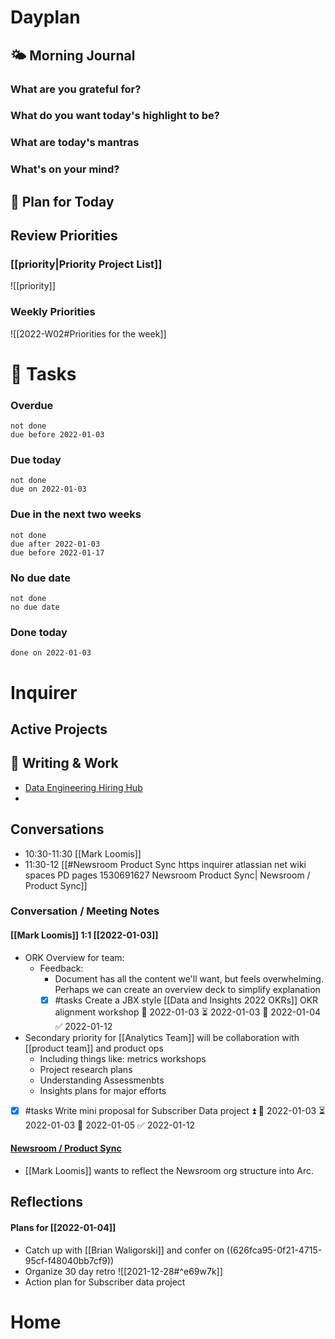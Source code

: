 # Dayplan
## 🌤 Morning Journal
### What are you grateful for?
### What do you want today's highlight to be?
### What are today's mantras
### What's on your mind?
## 📆 Plan for Today
## Review Priorities
### [[priority|Priority Project List]] 
![[priority]]
### Weekly Priorities
![[2022-W02#Priorities for the week]]
# 📝 Tasks
### Overdue
```tasks
not done
due before 2022-01-03
```
### Due today
```tasks
not done
due on 2022-01-03
```
### Due in the next two weeks
```tasks
not done
due after 2022-01-03
due before 2022-01-17
```
### No due date
```tasks
not done
no due date
```
### Done today
```tasks
done on 2022-01-03
```
# Inquirer
## Active Projects
## 📓 Writing & Work
- [Data Engineering Hiring Hub](https://docs.google.com/document/d/1khni3ItgwzlzfhZrZ4ftyBXBFk4fjKM02-NGVBC8aCI/edit#)
-
## Conversations
- 10:30-11:30 [[Mark Loomis]]
- 11:30-12 [[#Newsroom Product Sync https inquirer atlassian net wiki spaces PD pages 1530691627 Newsroom Product Sync| Newsroom / Product Sync]]
### Conversation / Meeting Notes
#### [[Mark Loomis]] 1:1 [[2022-01-03]]
- ORK Overview for team:
	- Feedback:
		- Document has all the content we'll want, but feels overwhelming. Perhaps we can create an overview deck to simplify explanation
		- [x] #tasks Create a JBX style [[Data and Insights 2022 OKRs]] OKR alignment workshop 🛫 2022-01-03 ⏳ 2022-01-03 📅 2022-01-04 ✅ 2022-01-12
- Secondary priority for [[Analytics Team]] will be collaboration with [[product team]] and product ops
	- Including things like: metrics workshops
	- Project research plans
	- Understanding Assessmenbts
	- Insights plans for major efforts
- [x] #tasks Write mini proposal for Subscriber Data project ⏫ 🛫 2022-01-03 ⏳ 2022-01-03 📅 2022-01-05 ✅ 2022-01-12
#### [Newsroom / Product Sync](https://inquirer.atlassian.net/wiki/spaces/PD/pages/1530691627/Newsroom+Product+Sync)
- [[Mark Loomis]] wants to reflect the Newsroom org structure into Arc.
## Reflections
#### Plans for [[2022-01-04]]
- Catch up with [[Brian Waligorski]] and confer on ((626fca95-0f21-4715-95cf-f48040bb7cf9))
- Organize 30 day retro ![[2021-12-28#^e69w7k]]
- Action plan for Subscriber data project
# Home